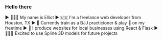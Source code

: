 ### Hello there

► 🧔🏻‍♂️ My name is Elliot
► 🇺🇸 I'm a freelance web developer from Houston, TX
► 🥋 Currently train as a BJJ practicioner & play 🎸 on my freetime
► 🚀 I produce websites for local businesses using React & Flask
► 🧙🏼‍♂️ Excited to use Spline 3D models for future projects
